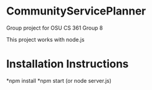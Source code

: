 # CommunityServicePlanner
Group project for OSU CS 361 Group 8

This project works with node.js
# Installation Instructions
*npm install
*npm start (or node server.js)
